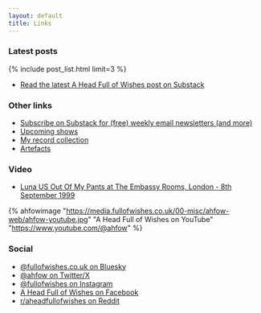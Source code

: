 ```yaml
---
layout: default
title: Links
---
```


### Latest posts
{% include post_list.html limit=3 %}

 - [Read the latest A Head Full of Wishes post on Substack](https://aheadfullofwishes.substack.com/)

### Other links
<ul>
  <li><a href="https://aheadfullofwishes.substack.com/">Subscribe on Substack for (free) weekly email newsletters (and more)</a></li>
  <li><a href="https://www.fullofwishes.co.uk/database/shows/upcoming.xml">Upcoming shows</a></li>
  <li><a href="https://www.fullofwishes.co.uk/category/my-record-collection/">My record collection</a></li>
  <li><a href="https://www.fullofwishes.co.uk/category/artefacts/">Artefacts</a></li>
</ul>

### Video
 - [Luna US Out Of My Pants at The Embassy Rooms, London - 8th September 1999](https://www.youtube.com/watch?v=_KQAsVN65Bw)

{% ahfowimage "https://media.fullofwishes.co.uk/00-misc/ahfow-web/ahfow-youtube.jpg" "A Head Full of Wishes on YouTube" "https://www.youtube.com/@ahfow" %}

### Social
<ul>
  <li><a href="https://bsky.app/profile/fullofwishes.co.uk">@fullofwishes.co.uk on Bluesky</a></li>
  <li><a href="https://x.com/ahfow">@ahfow on Twitter/X</a></li>
  <li><a href="https://instagram.com/fullofwishes">@fullofwishes on Instagram</a></li>
  <li><a href="https://www.facebook.com/fullofwishes">A Head Full of Wishes on Facebook</a></li>
  <li><a href="https://www.reddit.com/r/aheadfullofwishes/">r/aheadfullofwishes on Reddit</a></li>
</ul>

